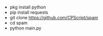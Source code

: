 * pkg install python
* pip install requests
* git clone https://github.com/CPScript/spam
* cd spam
* python main.py
